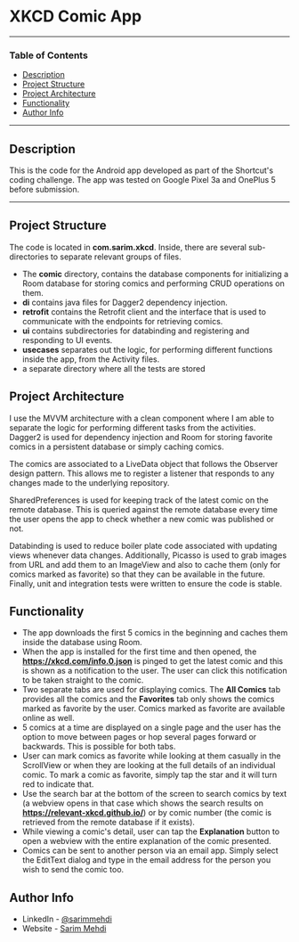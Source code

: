 # XKCD Comic App

---
### Table of Contents

- [Description](#description)
- [Project Structure](#project-structure)
- [Project Architecture](#project-architecture)
- [Functionality](#functionality)
- [Author Info](#author-info)

---

## Description

This is the code for the Android app developed as part of the Shortcut's coding challenge. The app was tested on Google Pixel 3a and OnePlus 5 before submission.

---

## Project Structure

The code is located in **com.sarim.xkcd**. Inside, there are several sub-directories to separate relevant groups of files. 
- The **comic** directory, contains the database components for initializing a Room database for storing comics and performing CRUD operations on them.
- **di** contains java files for Dagger2 dependency injection.
- **retrofit** contains the Retrofit client and the interface that is used to communicate with the endpoints for retrieving comics.
- **ui** contains subdirectories for databinding and registering and responding to UI events.
- **usecases** separates out the logic, for performing different functions inside the app, from the Activity files.
- a separate directory where all the tests are stored

## Project Architecture

I use the MVVM architecture with a clean component where I am able to separate the logic for performing different tasks from the activities. Dagger2 is used for dependency injection and Room for storing favorite comics in a persistent database or simply caching comics. 

The comics are associated to a LiveData object that follows the Observer design pattern. This allows me to register a listener that responds to any changes made to the underlying repository.

SharedPreferences is used for keeping track of the latest comic on the remote database. This is queried against the remote database every time the user opens the app to check whether a new comic was published or not.

Databinding is used to reduce boiler plate code associated with updating views whenever data changes. Additionally, Picasso is used to grab images from URL and add them to an ImageView and also to cache them (only for comics marked as favorite) so that they can be available in the future. Finally, unit and integration tests were written to ensure the code is stable.

## Functionality

- The app downloads the first 5 comics in the beginning and caches them inside the database using Room.
- When the app is installed for the first time and then opened, the **https://xkcd.com/info.0.json** is pinged to get the latest comic and this is shown as a notification to the user. The user can click this notification to be taken straight to the comic.
- Two separate tabs are used for displaying comics. The **All Comics** tab provides all the comics and the **Favorites** tab only shows the comics marked as favorite by the user. Comics marked as favorite are available online as well.
- 5 comics at a time are displayed on a single page and the user has the option to move between pages or hop several pages forward or backwards. This is possible for both tabs.
- User can mark comics as favorite while looking at them casually in the ScrollView or when they are looking at the full details of an individual comic. To mark a comic as favorite, simply tap the star and it will turn red to indicate that.
- Use the search bar at the bottom of the screen to search comics by text (a webview opens in that case which shows the search results on **https://relevant-xkcd.github.io/**) or by comic number (the comic is retrieved from the remote database if it exists).
- While viewing a comic's detail, user can tap the **Explanation** button to open a webview with the entire explanation of the comic presented.
- Comics can be sent to another person via an email app. Simply select the EditText dialog and type in the email address for the person you wish to send the comic too.

## Author Info

- LinkedIn - [@sarimmehdi](https://www.linkedin.com/in/sarimmehdi550/)
- Website - [Sarim Mehdi](https://sarimmehdi.github.io/individual.html?latest)
